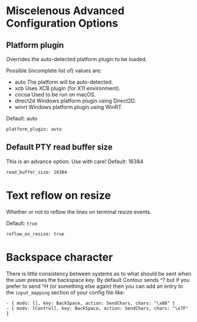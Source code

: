 # Miscelenous Advanced Configuration Options

## Platform plugin

Overrides the auto-detected platform plugin to be loaded.

Possible (incomplete list of) values are:

- auto        The platform will be auto-detected.
- xcb         Uses XCB plugin (for X11 environment).
- cocoa       Used to be run on macOS.
- direct2d    Windows platform plugin using Direct2D.
- winrt       Windows platform plugin using WinRT.

Default: auto

    platform_plugin: auto


## Default PTY read buffer size

This is an advance option. Use with care!
Default: 16384

    read_buffer_size: 16384


# Text reflow on resize

Whether or not to reflow the lines on terminal resize events.

Default: `true`

    reflow_on_resize: true

# Backspace character

There is little consistency between systems as to what should be sent when the
user presses the backspace key. By default Contour sends ^? but if you prefer
to send ^H (or something else again) then you can add an entry to the
`input_mapping` section of your config file like:

```
- { mods: [], key: BackSpace, action: SendChars, chars: "\x08" }
- { mods: [Control], key: BackSpace, action: SendChars, chars: "\x7F" }
```

